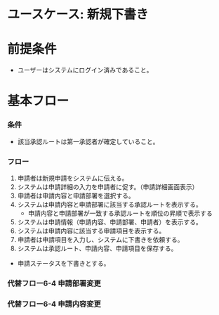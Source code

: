 # ユースケース: 新規下書き

# 前提条件

- ユーザーはシステムにログイン済みであること。

# 基本フロー

### 条件

- 該当承認ルートは第一承認者が確定していること。

### フロー

1. 申請者は新規申請をシステムに伝える。
1. システムは申請詳細の入力を申請者に促す。（申請詳細画面表示）
1. 申請者は申請内容と申請部署を選択する。
1. システムは申請内容と申請部署に該当する承認ルートを表示する。
    - 申請内容と申請部署が一致する承認ルートを順位の昇順で表示する
1. システムは申請情報（申請内容、申請部署、申請者）を表示する。
1. システムは申請内容に該当する申請項目を表示する。
1. 申請者は申請項目を入力し、システムに下書きを依頼する。
1. システムは承認ルート、申請内容、申請項目を保存する。
  - 申請ステータスを下書きとする。

### 代替フロー6-4 申請部署変更

### 代替フロー6-4 申請内容変更
